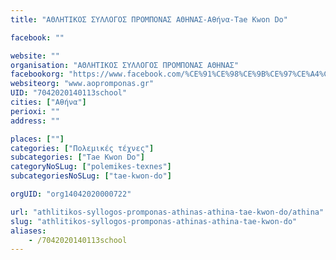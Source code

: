 ```yaml
---
title: "ΑΘΛΗΤΙΚΟΣ ΣΥΛΛΟΓΟΣ ΠΡΟΜΠΟΝΑΣ ΑΘΗΝΑΣ-Αθήνα-Tae Kwon Do"

facebook: ""

website: ""
organisation: "ΑΘΛΗΤΙΚΟΣ ΣΥΛΛΟΓΟΣ ΠΡΟΜΠΟΝΑΣ ΑΘΗΝΑΣ"
facebookorg: "https://www.facebook.com/%CE%91%CE%98%CE%9B%CE%97%CE%A4%CE%99%CE%9A%CE%9F%CE%A3-%CE%A3%CE%A5%CE%9B%CE%9B%CE%9F%CE%93%CE%9F%CE%A3-%CE%A0%CE%A1%CE%9F%CE%9C%CE%A0%CE%9F%CE%9D%CE%91%CE%A3-%CE%91%CE%98%CE%97%CE%9D%CE%91%CE%A3-140642322631881/"
websiteorg: "www.aopromponas.gr"
UID: "7042020140113school"
cities: ["Αθήνα"]
perioxi: ""
address: ""

places: [""]
categories: ["Πολεμικές τέχνες"]
subcategories: ["Tae Kwon Do"]
categoryNoSLug: ["polemikes-texnes"]
subcategoriesNoSLug: ["tae-kwon-do"]

orgUID: "org14042020000722"

url: "athlitikos-syllogos-promponas-athinas-athina-tae-kwon-do/athina"
slug: "athlitikos-syllogos-promponas-athinas-athina-tae-kwon-do"
aliases:
    - /7042020140113school
---
```






